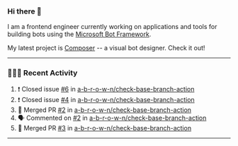 ### Hi there 👋

I am a frontend engineer currently working on applications and tools for building bots using the [Microsoft Bot Framework](https://dev.botframework.com/).

My latest project is [Composer](https://github.com/microsoft/BotFramework-Composer) -- a visual bot designer. Check it out!

---

### 👨🏻‍💻 Recent Activity

<!--START_SECTION:activity-->
1. ❗️ Closed issue [#6](https://github.com//a-b-r-o-w-n/check-base-branch-action/issues/6) in [a-b-r-o-w-n/check-base-branch-action](https://github.com//a-b-r-o-w-n/check-base-branch-action)
2. ❗️ Closed issue [#4](https://github.com//a-b-r-o-w-n/check-base-branch-action/issues/4) in [a-b-r-o-w-n/check-base-branch-action](https://github.com//a-b-r-o-w-n/check-base-branch-action)
3. 🎉 Merged PR [#2](https://github.com//a-b-r-o-w-n/check-base-branch-action/pull/2) in [a-b-r-o-w-n/check-base-branch-action](https://github.com//a-b-r-o-w-n/check-base-branch-action)
4. 🗣 Commented on [#2](https://github.com//a-b-r-o-w-n/check-base-branch-action/issues/2) in [a-b-r-o-w-n/check-base-branch-action](https://github.com//a-b-r-o-w-n/check-base-branch-action)
5. 🎉 Merged PR [#3](https://github.com//a-b-r-o-w-n/check-base-branch-action/pull/3) in [a-b-r-o-w-n/check-base-branch-action](https://github.com//a-b-r-o-w-n/check-base-branch-action)
<!--END_SECTION:activity-->

---

<!--
**a-b-r-o-w-n/a-b-r-o-w-n** is a ✨ _special_ ✨ repository because its `README.md` (this file) appears on your GitHub profile.

Here are some ideas to get you started:

- 🔭 I’m currently working on ...
- 🌱 I’m currently learning ...
- 👯 I’m looking to collaborate on ...
- 🤔 I’m looking for help with ...
- 💬 Ask me about ...
- 📫 How to reach me: ...
- 😄 Pronouns: ...
- ⚡ Fun fact: ...
-->

